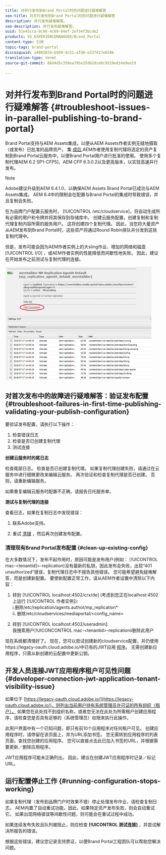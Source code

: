 ```yaml
---
title: 对并行发布到Brand Portal时的问题进行疑难解答
seo-title: 对并行发布到Brand Portal时的问题进行疑难解答
description: 并行发布疑难解答。
seo-description: 并行发布疑难解答。
uuid: 51e45cca-8c96-4c69-84ef-2ef34f3bcde2
products: SG_EXPERIENCEMANAGER/Brand_Portal
content-type: 引用
topic-tags: brand-portal
discoiquuid: a4801024-b509-4c51-afd8-e337417e658b
translation-type: tm+mt
source-git-commit: 86d4d5c358ea795e35db2dce8c9529ed14e9ee2d

---
```



# 对并行发布到Brand Portal时的问题进行疑难解答 {#troubleshoot-issues-in-parallel-publishing-to-brand-portal}

Brand Portal支持与AEM Assets集成，以便从AEM Assets作者实例无缝地摄取（或发布）已批准的品牌资产。 集 [成后](https://helpx.adobe.com/experience-manager/6-5/assets/using/brand-portal-configuring-integration.html),AEM作者使用复制代理将选定的资产复制到Brand Portal云服务中，以便Brand Portal用户进行批准的使用。 使用多个复制代理AEM 6.2 SP1-CFP5]、AEM CFP 6.3.0.2以及更高版本，以实现高速并行发布。

>[!NOTE]
>
>Adobe建议升级到AEM 6.4.1.0，以确保AEM Assets Brand Portal已成功与AEM Assets集成。 AEM 6.4中的限制会在配置与Brand Portal的集成时导致错误，并且复制会失败。

在为品牌门户配置云服务时， [!UICONTROL /etc/cloudservice]，将自动生成所有必需的用户和令牌并将其保存到存储库中。 创建云服务配置，创建复制和复制代理复制内容所需的服务用户。 这将创建四个复制代理。 因此，当您将大量资产从AEM发布到Brand Portal时，这些资产将通过Round Robin排队并分发到这些复制代理中。

但是，发布可能会因为AEM作者实例上的大sling作业、增加的网络和磁盘 [!UICONTROL I/O] ，或AEM作者实例的性能降低而间歇性地失败。 因此，建议在开始发布之前测试与复制代理的连接。

![](assets/test-connection.png)

## 对首次发布中的故障进行疑难解答：验证发布配置 {#troubleshoot-failures-in-first-time-publishing-validating-your-publish-configuration}

要验证发布配置，请执行以下操作：

1. 检查错误日志
1. 检查是否已创建复制代理
1. 测试连接

**创建云服务时的尾日志**

检查尾部日志。 检查是否已创建复制代理。 如果复制代理创建失败，请通过在云服务中进行细微更改来编辑云服务。 再次验证和检查复制代理是否已创建。 否则，请重新编辑服务。

如果重复编辑云服务时配置不正确，请报告日托服务单。

**测试与复制代理的连接**

查看日志，如果在复制日志中发现错误：

1. 联系Adobe支持。

1. 重试 [清理](../using/troubleshoot-parallel-publishing.md#clean-up-existing-config) ，然后再次创建发布配置。

<!--
Comment Type: remark
Last Modified By: Mini Gulati (mgulati)
Last Modified Date: 2018-06-21T22:56:21.256-0400
<p>?? check and compare public key. At times public key is different</p>
<p>?? another thing to check in /useradmin</p>
-->

### 清理现有Brand Portal发布配置 {#clean-up-existing-config}

在大多数情况下，发布不起作用时，原因可能是发布用户(例如： [!UICONTROL mac-&lt;tenantid]&gt;-replication)没有最新的私钥，因此发布会失败，出现“401 unauthorized”错误，复制代理日志中不报告其他错误。 您可能希望避免疑难解答，而是创建新配置。 要使新配置正常工作，请从AEM作者设置中清除以下内容：

1. 转到 [!UICONTROL localhost:4502/crx/de] (考虑到您正在localhost:4502上运行 [!UICONTROL 作者实例]):\
   i.删除/etc/replication/agents.author/mp_replication*\
   ii. 删除/etc/cloudservices/mediaportal/&lt;config_name&gt;

1. 转到 [!UICONTROL localhost:4502/useradmin]:\
   我搜索用户[!UICONCONTROL mac-&lt;tenantid&gt;-replicationii删除此用户

现在系统都清理好了。 现在，您可以尝试创建新的cloudservice配置，并仍使用https://legacy-oauth.cloud.adobe.io/中已有的JWT应用 [程序](https://legacy-oauth.cloud.adobe.io/)。 无需创建新应用程序，只需从新创建的云配置中更新公钥。

## 开发人员连接JWT应用程序租户可见性问题 {#developer-connection-jwt-application-tenant-visibility-issue}

如果位于 [https://legacy-oauth.cloud.adobe.io/](https://legacy-oauth.cloud.adobe.io/)，则列出当前用户持有系统管理员许可证的所有组织（租户）。 如果您在此处找不到组织名称，或者您无法在此处为所需租户创建应用程序，请检查您是否具有足够的（系统管理员）权限来执行此操作。

此用户界面中有一个已知问题，即只有前10个应用程序对任何租户可见。 创建应用程序时，请停留在该页面上，并为URL添加书签。 您无需转到应用程序的列表页面，查找您创建的应用程序。 您可以直接点击此已加入书签的URL，并根据需要更新／删除应用程序。

JWT应用程序可能未正确列出。 因此，建议在创建JWT应用程序时记录／标记URL。

## 运行配置停止工作 {#running-configuration-stops-working}

<!--
Comment Type: draft

<p>If the running configuration stops working, either of the following two possibilities
<g class="gr_ gr_15 gr-alert gr_gramm gr_inline_cards gr_run_anim Grammar multiReplace" data-gr-id="15" id="15" style="font-size: 12px;">
are
</g> there:</p>
<p>1.
<g class="gr_ gr_14 gr-alert gr_gramm gr_inline_cards gr_run_anim Grammar only-ins doubleReplace replaceWithoutSep" data-gr-id="14" id="14">
Connection
</g> has failed, or</p>
<p>2. Publish has failed with permission to dam-replication-service denied, while connection has passed </p>
<p>If the connection has failed [1], the
<g class="gr_ gr_10 gr-alert gr_spell gr_inline_cards gr_run_anim ContextualSpelling ins-del multiReplace" data-gr-id="10" id="10">
fail safe
</g> way to fix it is to <a href="../using/troubleshoot-parallel-publishing.md#main-pars-header-1664955658">clean up</a> the existing Brand Portal publish configuration and recreate a publish configuration. </p>
<p>However, if the
<g class="gr_ gr_18 gr-alert gr_spell gr_inline_cards gr_run_anim ContextualSpelling" data-gr-id="18" id="18">
publish
</g> has failed with
<g class="gr_ gr_16 gr-alert gr_gramm gr_inline_cards gr_run_anim Grammar only-ins doubleReplace replaceWithoutSep" data-gr-id="16" id="16">
permission
</g> denied to dam-replication-service, raise a support ticket.</p>
-->

如果复制代理（发布到品牌门户时效果不错）停止处理发布作业，请检查复制日志。 AEM内置了自动重试功能，因此，如果特定资产发布失败，则会自动重试它。 如果出现网络错误等间歇性问题，则可能会在重试过程中成功。

如果连续发布失败且队列被阻止，则应检查 **[!UICONTROL 测试连接]** ，并尝试解决所报告的错误。

根据这些错误，建议您记录支持票证，以便Brand Portal工程团队可以帮助您解决问题。
